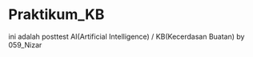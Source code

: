 # Praktikum_KB
ini adalah posttest AI(Artificial Intelligence) / KB(Kecerdasan Buatan) by 059_Nizar
